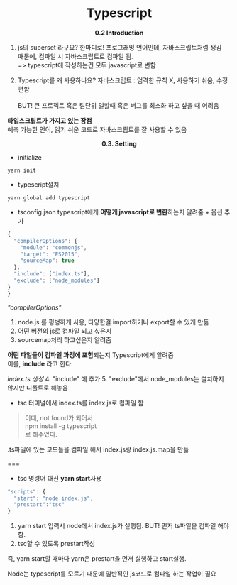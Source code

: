 <h1 align="center">
Typescript
</h1> 
<p align="center">
  <strong>0.2 Introduction</strong><br>
</p>

1. js의 superset 라구요?
   한마디로! 프로그래밍 언어인데, 자바스크립트처럼 생김<br/>
   때문에, 컴파일 시 자바스크립트로 컴파일 됨.<br/>
   => typescript에 작성하는건 모두 javascript로 변함

2. Typescript를 왜 사용하나요?
   자바스크립트 : 엄격한 규칙 X, 사용하기 쉬움, 수정 편함<br/>  
   BUT! 큰 프로젝트 혹은 팀단위 일할때 혹은 버그를 최소화 하고 싶을 때 어려움

<strong>타입스크립트가 가지고 있는 장점</strong><br/>
예측 가능한 언어, 읽기 쉬운 코드로 자바스크릡트를 잘 사용할 수 있음

<p align="center">
  <strong>0.3. Setting</strong><br>
</p>

- initialize

```
yarn init
```

- typescript설치

```
yarn global add typescript
```

- tsconfig.json
  typescript에게 <strong>어떻게 javascript로 변환</strong>하는지 알려줌 + 옵션 추가

```typescript
{
  "compilerOptions": {
    "module": "commonjs",
    "target": "ES2015",
    "sourceMap": true
  },
  "include": ["index.ts"],
  "exclude": ["node_modules"]
}
}
```

_"compilerOptions"_

1. node.js 를 평벙하게 사용, 다양한걸 import하거나 export할 수 있게 만듦
2. 어떤 버전의 js로 컴파일 되고 싶은지
3. sourcemap처리 하고싶은지 알려줌

<strong>어떤 파일들이 컴파일 과정에 포함</strong>되는지 Typescript에게 알려줌 <br>
이를, <strong>include</strong> 라고 한다.

_index.ts 생성_ 4. "include" 에 추가 5. "exclude"에서 node_modules는 설치하지 않지만 디폴트로 해놓음

- tsc
  터미널에서 index.ts를 index.js로 컴파일 함

> 이때, not found가 되어서 <br>
> npm install -g typescript <br>
> 로 해주었다. <br>

.ts파일에 있는 코드들을 컴파일 해서 index.js랑 index.js.map을 만듦

===

- tsc 명령어 대신 <strong>yarn start</strong>사용

```typescript
"scripts": {
  "start": "node index.js",
  "prestart":"tsc"
}
```

1. yarn start 입력시 node에서 index.js가 실행됨.
   BUT! 먼저 ts파일을 컴파일 해야함.
2. tsc할 수 있도록 prestart작성

즉, yarn start할 때마다 yarn은 prestart을 먼저 실행하고 start실행.

Node는 typescript를 모르기 때문에 일반적인 js코드로 컴파일 하는 작업이 필요

